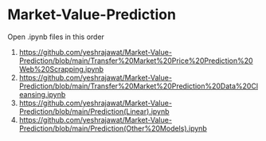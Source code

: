 # Market-Value-Prediction
Open .ipynb files in this order 

1. https://github.com/yeshrajawat/Market-Value-Prediction/blob/main/Transfer%20Market%20Price%20Prediction%20Web%20Scrapping.ipynb
2. https://github.com/yeshrajawat/Market-Value-Prediction/blob/main/Transfer%20Market%20Prediction%20Data%20Cleansing.ipynb
3. https://github.com/yeshrajawat/Market-Value-Prediction/blob/main/Prediction(Linear).ipynb
4. https://github.com/yeshrajawat/Market-Value-Prediction/blob/main/Prediction(Other%20Models).ipynb
